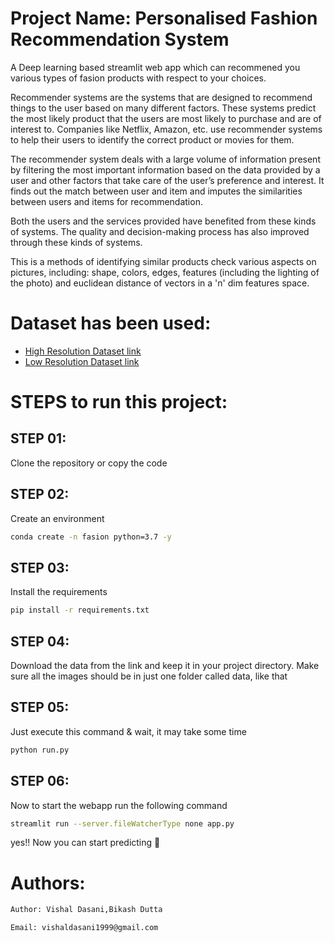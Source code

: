 # Project Name: Personalised Fashion Recommendation System

A Deep learning based streamlit web app which can recommened you various types of fasion products with respect to your choices.

Recommender systems are the systems that are designed to recommend things to the user based on many different factors. These systems predict the most likely product that the users are most likely to purchase and are of interest to. Companies like Netflix, Amazon, etc. use recommender systems to help their users to identify the correct product or movies for them. 

The recommender system deals with a large volume of information present by filtering the most important information based on the data provided by a user and other factors that take care of the user’s preference and interest. It finds out the match between user and item and imputes the similarities between users and items for recommendation. 

Both the users and the services provided have benefited from these kinds of systems. The quality and decision-making process has also improved through these kinds of systems.






This is a methods of identifying similar products check various aspects on pictures, including: shape, colors, edges, features (including the lighting of the photo) and euclidean distance of vectors in a 'n' dim features space.

# Dataset has been used:

 - [High Resolution Dataset link](https://www.kaggle.com/paramaggarwal/fashion-product-images-dataset)
 - [Low Resolution Dataset link](https://www.kaggle.com/paramaggarwal/fashion-product-images-small)





# STEPS to run this project:



## STEP 01: 
Clone the repository or copy the code


## STEP 02: 
Create an environment


```bash
conda create -n fasion python=3.7 -y
```

## STEP 03: 
Install the requirements


```bash
pip install -r requirements.txt
```

## STEP 04: 
Download the data from the link and keep it in your project directory. Make sure all the images should be in just one folder called data, like that



## STEP 05: 
Just execute this command & wait, it may take some time


```bash
python run.py
```

## STEP 06: 
Now to start the webapp run the following command


```bash
streamlit run --server.fileWatcherType none app.py
```

yes!! Now you can start predicting 🙂

# Authors:
```bash
Author: Vishal Dasani,Bikash Dutta

Email: vishaldasani1999@gmail.com
```
